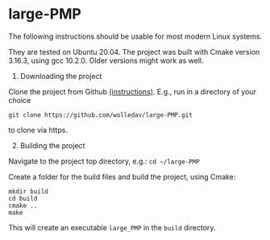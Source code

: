# large-PMP

The following instructions should be usable for most modern Linux systems.

They are tested on Ubuntu 20.04. The project was built with Cmake version 3.16.3, using gcc 10.2.0. Older versions might work as well.

1) Downloading the project

Clone the project from Github [(instructions)](https://docs.github.com/en/github/creating-cloning-and-archiving-repositories/cloning-a-repository-from-github/cloning-a-repository). E.g., run in a directory of your choice

```git clone https://github.com/wolledav/large-PMP.git```

to clone via https.

2) Building the project

Navigate to the project top directory, e.g.: ```cd ~/large-PMP``` 

Create a folder for the build files and build the project, using Cmake:

```
mkdir build
cd build
cmake ..
make
```

This will create an executable ```large_PMP``` in the ```build``` directory.
